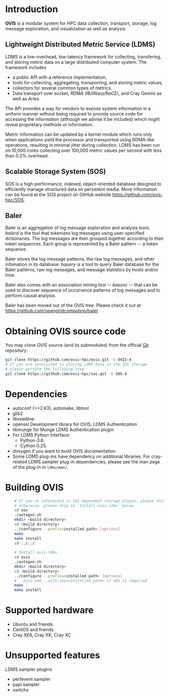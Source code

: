# Introduction

__OVIS__ is a modular system for HPC data collection, transport, storage,
log message exploration, and visualization as well as analysis.

## Lightweight Distributed Metric Service (LDMS)

LDMS is a low-overhead, low-latency framework for collecting, transfering, and storing
metric data on a large distributed computer system.
The framework includes

* a public API with a reference implementation,
* tools for collecting, aggregating, transporting, and storing metric values,
* collectors for several common types of metrics.
* Data transport over socket, RDMA (IB/iWarp/RoCE), and Cray Gemini as well as Aries.

The API provides a way for vendors to expose system information in a uniform manner without
being required to provide source code for accessing the information (although we advise it be included)
which might reveal proprietary methods or information.

Metric information can be updated by a kernel module which runs only when
applications yield the processor and transported using RDMA-like operations, resulting in
minimal jitter during collection. LDMS has been run on 10,000 cores collecting
over 100,000 metric values per second with less than 0.2% overhead.

## Scalable Storage System (SOS)

SOS is a high-performance, indexed, object-oriented database designed to efficiently
manage structured data on persistent media. More information can be found at
the SOS project on GitHub website <https://github.com/ovis-hpc/SOS>.

## Baler

Baler is an aggregation of log message exploration and analysis tools. _balerd_ is
the tool that tokenizes log messages using user-specified dictionaries.
The log messages are then grouped together according to their token sequences.
Each group is represented by a Baler pattern -- a token sequence.

Baler stores the log message patterns, the raw log messages, and other infomation in
its database. _bquery_ is a tool to query Baler database for the Baler patterns,
raw log messages, and message statistics by hosts and/or time.

Baler also comes with an association mining tool -- _bassoc_ -- that can be used
to discover sequence of occurrence patterns of log messages and to perform causal analysis.

Baler has been moved out of the OVIS tree. Please check it out at <https://github.com/opengridcomputing/baler>

# Obtaining OVIS source code

You may clone OVIS source (and its submodules) from the official [Git](http://git-scm.com/) repository:

```sh
git clone https://github.com/ovis-hpc/ovis.git -b OVIS-4
# If you are interested in storing LDMS data in the SOS storage
# please perform the following step.
git clone https://github.com/ovis-hpc/sos.git -b SOS-4
```

# Dependencies

* autoconf (>=2.63), automake, libtool
* glib2
* libreadline
* openssl Development library for OVIS, LDMS Authentication
* libmunge for Munge LDMS Authentication plugin
* For LDMS Python Interface:
	* Python-3.6.
	* Cython 0.25.
* doxygen if you want to build OVIS documentation.
* Some LDMS plug-ins have dependency on additional libraries.
For cray-related LDMS sampler plug-in dependencies, please see the man page of the
plug-in in `ldms/man/`.


# Building OVIS

```sh
	# If you're interested in SOS-dependent storage plugin, please install SOS first as follows
	# otherwise, please skip to `Install ovis-ldms` below
	cd sos
	./autogen.sh
	mkdir <build directory>
	cd <build directory>
	../configure --prefix<installed path> [options]
	make
	make install
	cd ../../
	
	# Install ovis-ldms
	cd ovis
	./autogen.sh
	mkdir <build directory>
	cd <build directory>
	../configure --prefix=<installed path> [options]
	#   also add --with-sos=<installed path> if SOS is required
	make
	make install
```

# Supported hardware

* Ubuntu and friends
* CentOS and friends
* Cray XE6, Cray XK, Cray XC

# Unsupported features
LDMS sampler plugins
* perfevent sampler
* papi sampler
* switchx
